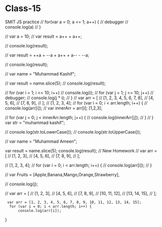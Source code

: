 # Class-15
SMIT JS practice
// for(var a = 0; a <= 1; a++) {
//     debugger
//     console.log(a)
// }

// var a = 10;
// var result = a++ + a++;

// console.log(result);

// var result = ++a + --a + a++ + a-- - --a;

// console.log(result);

// var name = "Muhammad Kashif";

// var result = name.slice(5);
// console.log(result);

// for (var i = 1; i <= 10; i++)
//      console.log(i);
//   for (var j = 1; j <= 10; j++)
//     debugger;
//     console.log(j * i);
// }
// var arr = [
//       [1, 2, 3, 4, 5, 6, 7, 8],
//       [4, 5, 6],
//       [7, 8, 9],
//     ];
//     [1, 2, 3, 4];
//     for (var i = 0; i < arr.length; i++) {
//         console.log(arr[i]);
//       var innerArr = arr[i]; [1,2,3];
    
//       for (var j = 0; j < innerArr.length; j++) {
//         console.log(innerArr[j]);
//       }
// }
var str = "muhammad kashif";

// console.log(str.toLowerCase());
// console.log(str.toUpperCase());

// var name = "Muhammad Ameen";

var result = name.slice(5);
console.log(result);
//  New Homework
// var arr = [
//       [1, 2, 3],
//       [4, 5, 6],
//       [7, 8, 9],
//     ];
    
//     [1, 2, 3, 4];
//     for (var i = 0; i < arr.length; i++) {
//         console.log(arr[i]);
// }

// var Fruits = [Apple,Banana,Mango,Orange,Strawberry],

//     console.log(j);

// var arr = [
//         [1, 2, 3],
//         [4, 5, 6],
//         [7, 8, 9],
//         [10, 11, 12],
//         [13, 14, 15],
//       ];
      
     var arr = [1, 2, 3, 4, 5, 6, 7, 8, 9, 10, 11, 12, 13, 14, 15];
      for (var i = 0; i < arr.length; i++) {
          console.log(arr[i]);
}

